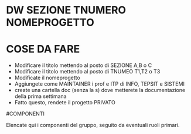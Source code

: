 # DW SEZIONE TNUMERO  NOMEPROGETTO

# COSE DA FARE


* Modificare il titolo mettendo al posto di SEZIONE A,B o C
* Modificare il titolo mettendo al posto di TNUMEO T1,T2 o T3
* Modificate il nomeprogetto
* Aggiungete come MAINTAINER i prof e ITP di INFO, TEPSIT e SISTEMI
* create una cartella doc (senza la s) dove metterete la documentazione della prima settimana
* Fatto questo, rendete il progetto PRIVATO



#COMPONENTI

Elencate qui i componenti del gruppo, seguito da eventuali ruoli primari. 


